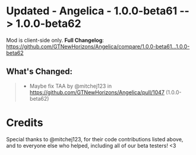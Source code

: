 # Updated - Angelica - 1.0.0-beta61 --> 1.0.0-beta62
Mod is client-side only.
**Full Changelog**: https://github.com/GTNewHorizons/Angelica/compare/1.0.0-beta61...1.0.0-beta62

## What's Changed:
>* Maybe fix TAA by @mitchej123 in https://github.com/GTNewHorizons/Angelica/pull/1047 (1.0.0-beta62)

# Credits
Special thanks to @mitchej123, for their code contributions listed above, and to everyone else who helped, including all of our beta testers! <3
